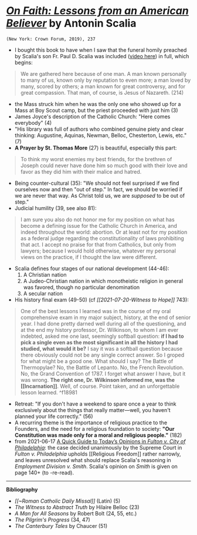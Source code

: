 # [*On Faith: Lessons from an American Believer*](https://www.amazon.com/Faith-Lessons-American-Believer/dp/1984823310) by Antonin Scalia

`(New York: Crown Forum, 2019), 237`

- I bought this book to have when I saw that the funeral homily preached by Scalia's son Fr. Paul D. Scalia was included ([video here](https://youtu.be/3TkxCO751o4?t=143)) in full, which begins:
>We are gathered here because of one man. A man known personally to many of us, known only by reputation to even more; a man loved by many, scored by others; a man known for great controversy, and for great compassion. That man, of course, is Jesus of Nazareth. (214)
- the Mass struck him when he was the only one who showed up for a Mass at Boy Scout camp, but the priest proceeded with just him (3)
- James Joyce's description of the Catholic Church: "Here comes everybody" (4)
- "His library was full of authors who combined genuine piety and clear thinking: Augustine, Aquinas, Newman, Belloc, Chesterton, Lewis, etc." (7)
- **A Prayer by St. Thomas More** (27) is beautiful, especially this part:
>To think my worst enemies my best friends, for the brethren of Joseph could never have done him so much good with their love and favor as they did him with their malice and hatred.
- Being counter-cultural (35): "We should not feel surprised if we find ourselves now and then "out of step." In fact, we should be worried if we are never that way. As Christ told us, we are *supposed* to be out of step."
- Judicial humility (39, see also 81):
>I am sure you also do not honor me for my position on what has become a defining issue for the Catholic Church in America, and indeed throughout the world: abortion. Or at least not for my position as a federal judge regarding the constitutionality of laws prohibiting that act. I accept no praise for that from Catholics, but only from lawyers; because I would hold otherwise, whatever my personal views on the practice, if I thought the law were different.
- Scalia defines four stages of our national development (44-46):
	1. A Christian nation
	2. A Judeo-Christian nation in which monotheistic religion in general was favored, though no particular denomination
	3. A secular nation
- His history final exam (49-50) (cf *[[2021-07-20-Witness to Hope]]* 743):
>One of the best lessons I learned was in the course of my oral comprehensive exam in my major subject, history, at the end of senior year. I had done pretty darned well during all of the questioning, and at the end my history professor, Dr. Wilkinson, to whom I am ever indebted, asked me one last, seemingly softball question: **if I had to pick a single even as the most significant in all the history I had studied, what would it be?** I say it was a softball question because there obviously could not be any single correct answer. So I groped for what might be a good one. What should I say? The Battle of Thermopylae? No, the Battle of Lepanto. No, the French Revolution. No, the Grand Convention of 1787. I forget what answer I have, but it was wrong. **The right one, Dr. Wilkinson informed me, was the [[Incarnation]]**. Well, of course. Point taken, and an unforgettable lesson learned. ^f18981
- Retreat: "If you don't have a weekend to spare once a year to think exclusively about the things that really matter—well, you haven't planned your life correctly." (56)
- A recurring theme is the importance of religious practice to the Founders, and the need for a religious foundation to society: **"Our Constitution was made only for a moral and religious people."** (182)
- from 2021-06-17 [A Quick Guide to Today’s Opinions in *Fulton v. City of Philadelphia*](https://www.nationalreview.com/bench-memos/a-quick-guide-to-todays-opinions-in-fulton-v-city-of-philadelphia/): the case decided unanimously by the Supreme Court in *Fulton v. Philadelphia* upholds [[Religious Freedom]] rather narrowly, and leaves unresolved what should replace Scalia's reasoning in *Employment Division v. Smith*. Scalia's opinion on *Smith* is given on page 140+ (to -re-read).

---

**Bibliography**
- *[[~Roman Catholic Daily Missal]]* (Latin) (5)
- *The Witness to Abstract Truth* by Hilaire Belloc (23)
- *A Man for All Seasons* by Robert Bolt (24, 55, etc.)
- *The Pilgrim's Progress* (34, 47)
- *The Canterbury Tales* by Chaucer (51)